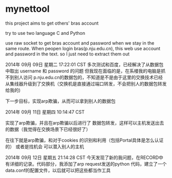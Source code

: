 mynettool
=========

this project aims to get others' bras account

try to use two language  C  and Python 

use raw socket to get bras account and password when we stay in the same route. When peopen login bras(p.nju.edu.cn), this web use account and password in the text. so I just need to extract them out 


2014年 09月 09日 星期二 17:22:01 CST
多次测试和百度，已经解决了从数据包中取出  username 和 password 的问题
但我现在面临的是，在系楼我的电脑是抓不到别人访问 p.nju.edu.cn的数据包的，不知道是不是由于这里的交换技术已经从集线器升级到了交换机（交换机是直接通过端口转发，不会把别人的数据包转发给我的)

下一步目标，实现arp欺骗，从而可以拿到别人的数据包


2014年 09月 11日 星期四 10:14:47 CST

实现了arp欺骗，并且在arp欺骗以后进行了 数据包转发，这样可以主机发送出去的数据（我觉得在交换场景下已经很好了）

在往下就是arp欺骗，和对于cookies 的识别和利用（包括Portal具体是怎么认证的）
或者是找机会 可以潜入别人的主机


2014年 09月 12日 星期五 21:14:28 CST
今天发现了新的我问题，在RECORD中有详细的记录。代码部分，我添加了arp request发送的python 代码，建立了一个data.conf的配置文件，以后就可以把这些都当作工具




